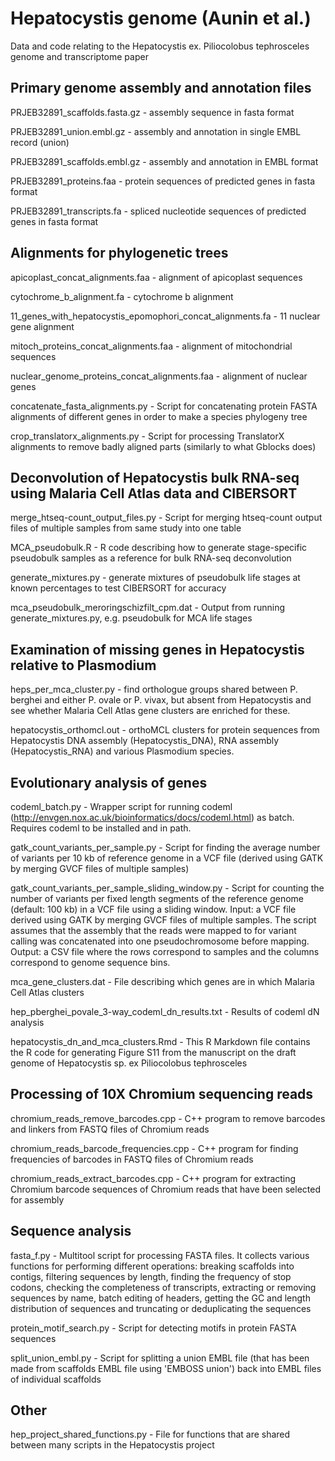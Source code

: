 # Hepatocystis genome (Aunin et al.)
Data and code relating to the Hepatocystis ex. Piliocolobus tephrosceles genome and transcriptome paper

## Primary genome assembly and annotation files
PRJEB32891_scaffolds.fasta.gz - assembly sequence in fasta format

PRJEB32891_union.embl.gz - assembly and annotation in single EMBL record (union)

PRJEB32891_scaffolds.embl.gz - assembly and annotation in EMBL format

PRJEB32891_proteins.faa - protein sequences of predicted genes in fasta format

PRJEB32891_transcripts.fa - spliced nucleotide sequences of predicted genes in fasta format

## Alignments for phylogenetic trees
apicoplast_concat_alignments.faa - alignment of apicoplast sequences

cytochrome_b_alignment.fa - cytochrome b alignment

11_genes_with_hepatocystis_epomophori_concat_alignments.fa - 11 nuclear gene alignment

mitoch_proteins_concat_alignments.faa - alignment of mitochondrial sequences

nuclear_genome_proteins_concat_alignments.faa - alignment of nuclear genes

concatenate_fasta_alignments.py - Script for concatenating protein FASTA alignments of different genes in order to make a species phylogeny tree

crop_translatorx_alignments.py - Script for processing TranslatorX alignments to remove badly aligned parts (similarly to what Gblocks does)

## Deconvolution of Hepatocystis bulk RNA-seq using Malaria Cell Atlas data and CIBERSORT
merge_htseq-count_output_files.py - Script for merging htseq-count output files of multiple samples from same study into one table

MCA_pseudobulk.R - R code describing how to generate stage-specific pseudobulk samples as a reference for bulk RNA-seq deconvolution

generate_mixtures.py - generate mixtures of pseudobulk life stages at known percentages to test CIBERSORT for accuracy

mca_pseudobulk_meroringschizfilt_cpm.dat - Output from running generate_mixtures.py, e.g. pseudobulk for MCA life stages

## Examination of missing genes in Hepatocystis relative to Plasmodium
heps_per_mca_cluster.py - find orthologue groups shared between P. berghei and either P. ovale or P. vivax, but absent from Hepatocystis and see whether Malaria Cell Atlas gene clusters are enriched for these.

hepatocystis_orthomcl.out - orthoMCL clusters for protein sequences from Hepatocystis DNA assembly (Hepatocystis_DNA), RNA assembly (Hepatocystis_RNA) and various Plasmodium species.

## Evolutionary analysis of genes
codeml_batch.py - Wrapper script for running codeml (http://envgen.nox.ac.uk/bioinformatics/docs/codeml.html) as batch.
Requires codeml to be installed and in path.

gatk_count_variants_per_sample.py - Script for finding the average number of variants per 10 kb of reference genome in a VCF file (derived using GATK by merging GVCF files of multiple samples)

gatk_count_variants_per_sample_sliding_window.py - Script for counting the number of variants per fixed length segments of the reference genome (default: 100 kb) in a VCF file using a sliding window.
Input: a VCF file derived using GATK by merging GVCF files of multiple samples. The script assumes that the assembly that the reads were mapped to for variant calling was concatenated into one pseudochromosome before mapping.
Output: a CSV file where the rows correspond to samples and the columns correspond to genome sequence bins.

mca_gene_clusters.dat - File describing which genes are in which Malaria Cell Atlas clusters

hep_pberghei_povale_3-way_codeml_dn_results.txt - Results of codeml dN analysis

hepatocystis_dn_and_mca_clusters.Rmd - This R Markdown file contains the R code for generating Figure S11 from the manuscript on the draft genome of Hepatocystis sp. ex Piliocolobus tephrosceles

## Processing of 10X Chromium sequencing reads

chromium_reads_remove_barcodes.cpp - C++ program to remove barcodes and linkers from FASTQ files of Chromium reads

chromium_reads_barcode_frequencies.cpp - C++ program for finding frequencies of barcodes in FASTQ files of Chromium reads

chromium_reads_extract_barcodes.cpp - C++ program for extracting Chromium barcode sequences of Chromium reads that have been selected for assembly

## Sequence analysis
fasta_f.py - Multitool script for processing FASTA files. It collects various functions for performing different operations: breaking scaffolds into contigs, filtering sequences by length, finding the frequency of stop codons, checking the completeness of transcripts, extracting or removing sequences by name, batch editing of headers, getting the GC and length distribution of sequences and truncating or deduplicating the sequences

protein_motif_search.py - Script for detecting motifs in protein FASTA sequences

split_union_embl.py - Script for splitting a union EMBL file (that has been made from scaffolds EMBL file using 'EMBOSS union') back into EMBL files of individual scaffolds

## Other
hep_project_shared_functions.py - File for functions that are shared between many scripts in the Hepatocystis project



